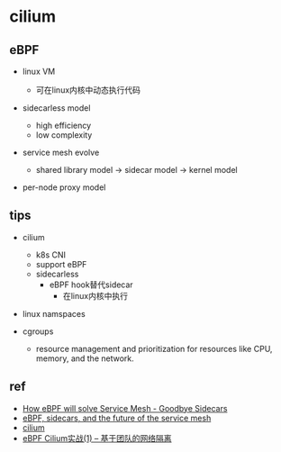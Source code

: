 
# cilium

## eBPF
+ linux VM
    + 可在linux内核中动态执行代码

+ sidecarless model
    + high efficiency
    + low complexity

+ service mesh evolve
    + shared library model -> sidecar model -> kernel model

+ per-node proxy model

## tips

+ cilium
    + k8s CNI
    + support eBPF
    + sidecarless
        + eBPF hook替代sidecar
            + 在linux内核中执行

+ linux namspaces

+ cgroups
    + resource management and prioritization for resources like CPU, memory, and the network.

## ref
+ [How eBPF will solve Service Mesh - Goodbye Sidecars](https://isovalent.com/blog/post/2021-12-08-ebpf-servicemesh)
+ [eBPF, sidecars, and the future of the service mesh](https://buoyant.io/2022/06/07/ebpf-sidecars-and-the-future-of-the-service-mesh/)
+ [cilium](https://github.com/cilium/cilium)
+ [eBPF Cilium实战(1) – 基于团队的网络隔离](https://www.kubernetes.org.cn/9884.html)